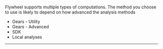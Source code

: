 Flywheel supports multiple types of computations. The method you choose to use is likely to depend on how advanced the analysis methods 

* Gears - Utility
* Gears - Advanced
* SDK 
* Local analyses

***

